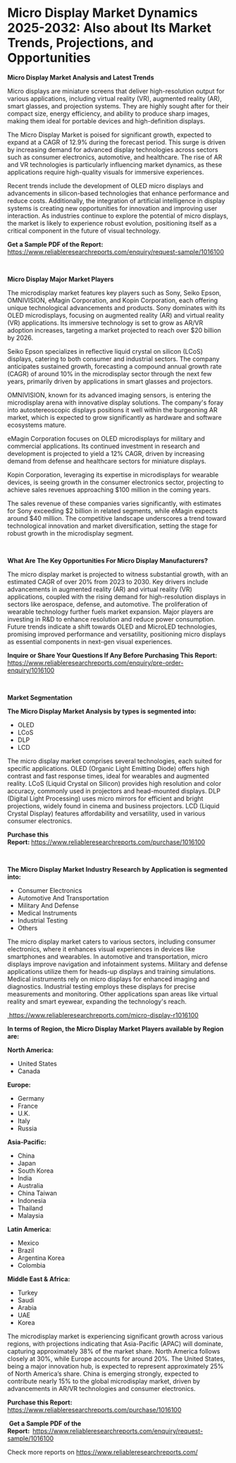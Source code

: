 <p><h1>Micro Display Market Dynamics 2025-2032: Also about Its Market Trends, Projections, and Opportunities</h1></p><p><strong>Micro Display Market Analysis and Latest Trends</strong></p>
<p><p>Micro displays are miniature screens that deliver high-resolution output for various applications, including virtual reality (VR), augmented reality (AR), smart glasses, and projection systems. They are highly sought after for their compact size, energy efficiency, and ability to produce sharp images, making them ideal for portable devices and high-definition displays.</p><p>The Micro Display Market is poised for significant growth, expected to expand at a CAGR of 12.9% during the forecast period. This surge is driven by increasing demand for advanced display technologies across sectors such as consumer electronics, automotive, and healthcare. The rise of AR and VR technologies is particularly influencing market dynamics, as these applications require high-quality visuals for immersive experiences.</p><p>Recent trends include the development of OLED micro displays and advancements in silicon-based technologies that enhance performance and reduce costs. Additionally, the integration of artificial intelligence in display systems is creating new opportunities for innovation and improving user interaction. As industries continue to explore the potential of micro displays, the market is likely to experience robust evolution, positioning itself as a critical component in the future of visual technology.</p></p>
<p><strong>Get a Sample PDF of the Report:&nbsp;</strong> <a href="https://www.reliableresearchreports.com/enquiry/request-sample/1016100?utm_campaign=3253&utm_medium=2&utm_source=Github&utm_content=ia&utm_term=06042025&utm_id=micro-display">https://www.reliableresearchreports.com/enquiry/request-sample/1016100</a></p>
<p>&nbsp;</p>
<p><strong>Micro Display Major Market Players</strong></p>
<p><p>The microdisplay market features key players such as Sony, Seiko Epson, OMNIVISION, eMagin Corporation, and Kopin Corporation, each offering unique technological advancements and products. Sony dominates with its OLED microdisplays, focusing on augmented reality (AR) and virtual reality (VR) applications. Its immersive technology is set to grow as AR/VR adoption increases, targeting a market projected to reach over $20 billion by 2026.</p><p>Seiko Epson specializes in reflective liquid crystal on silicon (LCoS) displays, catering to both consumer and industrial sectors. The company anticipates sustained growth, forecasting a compound annual growth rate (CAGR) of around 10% in the microdisplay sector through the next few years, primarily driven by applications in smart glasses and projectors.</p><p>OMNIVISION, known for its advanced imaging sensors, is entering the microdisplay arena with innovative display solutions. The company's foray into autostereoscopic displays positions it well within the burgeoning AR market, which is expected to grow significantly as hardware and software ecosystems mature.</p><p>eMagin Corporation focuses on OLED microdisplays for military and commercial applications. Its continued investment in research and development is projected to yield a 12% CAGR, driven by increasing demand from defense and healthcare sectors for miniature displays.</p><p>Kopin Corporation, leveraging its expertise in microdisplays for wearable devices, is seeing growth in the consumer electronics sector, projecting to achieve sales revenues approaching $100 million in the coming years.</p><p>The sales revenue of these companies varies significantly, with estimates for Sony exceeding $2 billion in related segments, while eMagin expects around $40 million. The competitive landscape underscores a trend toward technological innovation and market diversification, setting the stage for robust growth in the microdisplay segment.</p></p>
<p>&nbsp;</p>
<p><strong>What Are The Key Opportunities For Micro Display Manufacturers?</strong></p>
<p><p>The micro display market is projected to witness substantial growth, with an estimated CAGR of over 20% from 2023 to 2030. Key drivers include advancements in augmented reality (AR) and virtual reality (VR) applications, coupled with the rising demand for high-resolution displays in sectors like aerospace, defense, and automotive. The proliferation of wearable technology further fuels market expansion. Major players are investing in R&D to enhance resolution and reduce power consumption. Future trends indicate a shift towards OLED and MicroLED technologies, promising improved performance and versatility, positioning micro displays as essential components in next-gen visual experiences.</p></p>
<p><strong>Inquire or Share Your Questions If Any Before Purchasing This Report:</strong> <a href="https://www.reliableresearchreports.com/enquiry/pre-order-enquiry/1016100?utm_campaign=3253&utm_medium=2&utm_source=Github&utm_content=ia&utm_term=06042025&utm_id=micro-display">https://www.reliableresearchreports.com/enquiry/pre-order-enquiry/1016100</a></p>
<p>&nbsp;</p>
<p><strong>Market Segmentation</strong></p>
<p><strong>The Micro Display Market Analysis by types is segmented into:</strong></p>
<p><ul><li>OLED</li><li>LCoS</li><li>DLP</li><li>LCD</li></ul></p>
<p><p>The micro display market comprises several technologies, each suited for specific applications. OLED (Organic Light Emitting Diode) offers high contrast and fast response times, ideal for wearables and augmented reality. LCoS (Liquid Crystal on Silicon) provides high resolution and color accuracy, commonly used in projectors and head-mounted displays. DLP (Digital Light Processing) uses micro mirrors for efficient and bright projections, widely found in cinema and business projectors. LCD (Liquid Crystal Display) features affordability and versatility, used in various consumer electronics.</p></p>
<p><strong>Purchase this Report:&nbsp;</strong><a href="https://www.reliableresearchreports.com/purchase/1016100?utm_campaign=3253&utm_medium=2&utm_source=Github&utm_content=ia&utm_term=06042025&utm_id=micro-display">https://www.reliableresearchreports.com/purchase/1016100</a></p>
<p>&nbsp;</p>
<p><strong>The Micro Display Market Industry Research by Application is segmented into:</strong></p>
<p><ul><li>Consumer Electronics</li><li>Automotive And Transportation</li><li>Military And Defense</li><li>Medical Instruments</li><li>Industrial Testing</li><li>Others</li></ul></p>
<p><p>The micro display market caters to various sectors, including consumer electronics, where it enhances visual experiences in devices like smartphones and wearables. In automotive and transportation, micro displays improve navigation and infotainment systems. Military and defense applications utilize them for heads-up displays and training simulations. Medical instruments rely on micro displays for enhanced imaging and diagnostics. Industrial testing employs these displays for precise measurements and monitoring. Other applications span areas like virtual reality and smart eyewear, expanding the technology's reach.</p></p>
<p><a href="https://www.reliableresearchreports.com/micro-display-r1016100?utm_campaign=3253&utm_medium=2&utm_source=Github&utm_content=ia&utm_term=06042025&utm_id=micro-display">&nbsp;https://www.reliableresearchreports.com/micro-display-r1016100</a></p>
<p><strong>In terms of Region, the Micro Display Market Players available by Region are:</strong></p>
<p>
    <p> <strong> North America: </strong>
        <ul>
            <li>United States</li>
            <li>Canada</li>
        </ul>
        </p> 
    <p> <strong> Europe: </strong>
        <ul>
            <li>Germany</li>
            <li>France</li>
            <li>U.K.</li>
            <li>Italy</li>
            <li>Russia</li>
        </ul>
        </p> 
    <p> <strong> Asia-Pacific: </strong>
        <ul>
            <li>China</li>
            <li>Japan</li>
            <li>South Korea</li>
            <li>India</li>
            <li>Australia</li>
            <li>China Taiwan</li>
            <li>Indonesia</li>
            <li>Thailand</li>
            <li>Malaysia</li>
        </ul>
        </p> 
    <p> <strong> Latin America: </strong>
        <ul>
            <li>Mexico</li>
            <li>Brazil</li>
            <li>Argentina Korea</li>
            <li>Colombia</li>
        </ul>
        </p> 
    <p> <strong> Middle East & Africa: </strong>
        <ul>
            <li>Turkey</li>
            <li>Saudi</li>
            <li>Arabia</li>
            <li>UAE</li>
            <li>Korea</li>
        </ul>
    </p>
    </p>
<p><p>The microdisplay market is experiencing significant growth across various regions, with projections indicating that Asia-Pacific (APAC) will dominate, capturing approximately 38% of the market share. North America follows closely at 30%, while Europe accounts for around 20%. The United States, being a major innovation hub, is expected to represent approximately 25% of North America’s share. China is emerging strongly, expected to contribute nearly 15% to the global microdisplay market, driven by advancements in AR/VR technologies and consumer electronics.</p></p>
<p><strong>Purchase this Report: </strong><a href="https://www.reliableresearchreports.com/purchase/1016100?utm_campaign=3253&utm_medium=2&utm_source=Github&utm_content=ia&utm_term=06042025&utm_id=micro-display">https://www.reliableresearchreports.com/purchase/1016100</a></p>
<p>&nbsp;<strong>Get a Sample PDF of the Report:&nbsp;&nbsp;</strong><a href="https://www.reliableresearchreports.com/enquiry/request-sample/1016100?utm_campaign=3253&utm_medium=2&utm_source=Github&utm_content=ia&utm_term=06042025&utm_id=micro-display">https://www.reliableresearchreports.com/enquiry/request-sample/1016100</a></p>
<p><strong></strong></p>
<p>Check more reports on <a href="https://www.reliableresearchreports.com/?utm_campaign=3253&utm_medium=2&utm_source=Github&utm_content=ia&utm_term=06042025&utm_id=micro-display">https://www.reliableresearchreports.com/</a></p>